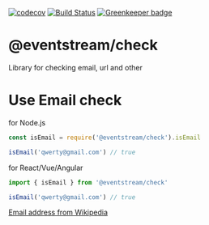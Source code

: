 [![codecov](https://codecov.io/gh/eventstream/check/branch/master/graph/badge.svg)](https://codecov.io/gh/eventstream/check)
[![Build Status](https://travis-ci.org/eventstream/check.svg?branch=master)](https://travis-ci.org/eventstream/check) [![Greenkeeper badge](https://badges.greenkeeper.io/eventstream/check.svg)](https://greenkeeper.io/)

# @eventstream/check
Library for checking email, url and other

# Use Email check

for Node.js

```javascript
const isEmail = require('@eventstream/check').isEmail

isEmail('qwerty@gmail.com') // true
```

for React/Vue/Angular

```javascript
import { isEmail } from '@eventstream/check'

isEmail('qwerty@gmail.com') // true
```

[Email address from Wikipedia](https://en.wikipedia.org/wiki/Email_address)
